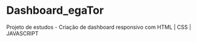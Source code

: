 # Dashboard_egaTor
Projeto de estudos - Criação de dashboard responsivo com HTML | CSS | JAVASCRIPT

